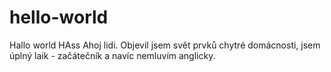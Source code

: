 # hello-world
Hallo world HAss
  Ahoj lidi. 
  Objevil jsem svět prvků chytré domácnosti, jsem úplný laik - začátečník a navíc nemluvím anglicky. 
